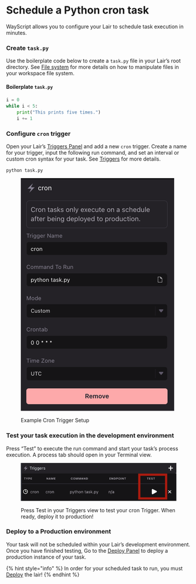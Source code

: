 # Schedule a Python cron task

WayScript allows you to configure your Lair to schedule task execution in minutes.

### Create `task.py`

Use the boilerplate code below to create a `task.py` file in your Lair’s root directory. See [File system](../../platform/lairs/file-system.md) for more details on how to manipulate files in your workspace file system.

#### Boilerplate `task.py`

```python
i = 0
while i < 5:
    print("This prints five times.")
    i += 1
```

### Configure `cron` trigger

Open your Lair’s [Triggers Panel](../../platform/lairs/triggers.md) and add a new `cron` trigger. Create a name for your trigger, input the following run command, and set an interval or custom cron syntax for your task. See [Triggers](../../platform/lairs/triggers.md) for more details.

```
python task.py
```

<figure><img src="../../.gitbook/assets/Screenshot 2023-02-02 at 3.35.21 PM.png" alt=""><figcaption><p>Example Cron Trigger Setup</p></figcaption></figure>

### Test your task execution in the development environment

Press “Test” to execute the run command and start your task’s process execution. A process tab should open in your Terminal view.&#x20;

<figure><img src="../../.gitbook/assets/Screenshot 2023-02-02 at 3.37.35 PM.png" alt=""><figcaption><p>Press Test in your Triggers view to test your cron Trigger. When ready, deploy it to production!</p></figcaption></figure>

### Deploy to a Production environment

Your task will not be scheduled within your Lair’s development environment. Once you have finished testing, Go to the [Deploy Panel](../../platform/lairs/deployments.md) to deploy a production instance of your task.&#x20;

{% hint style="info" %}
In order for your scheduled task to run, you must [Deploy](../../platform/lairs/deployments.md) the lair!
{% endhint %}
